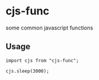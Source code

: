# cjs-func

some common javascript functions

## Usage

```tsx
import cjs from "cjs-func";

cjs.sleep(3000);
```
